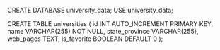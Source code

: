 


CREATE DATABASE university_data;
USE university_data;

CREATE TABLE universities (
    id INT AUTO_INCREMENT PRIMARY KEY,
    name VARCHAR(255) NOT NULL,
    state_province VARCHAR(255),
    web_pages TEXT,
    is_favorite BOOLEAN DEFAULT 0
);
